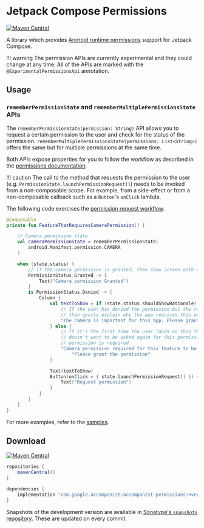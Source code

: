 # Jetpack Compose Permissions

[![Maven Central](https://img.shields.io/maven-central/v/com.google.accompanist/accompanist-permissions)](https://search.maven.org/search?q=g:com.google.accompanist)

A library which provides [Android runtime permissions](https://developer.android.com/guide/topics/permissions/overview) support for Jetpack Compose.

!!! warning
    The permission APIs are currently experimental and they could change at any time.
    All of the APIs are marked with the `@ExperimentalPermissionsApi` annotation.

## Usage

### `rememberPermissionState` and `rememberMultiplePermissionsState` APIs

The `rememberPermissionState(permission: String)` API allows you to request a certain permission
to the user and check for the status of the permission.
`rememberMultiplePermissionsState(permissions: List<String>)` offers the same but for multiple
permissions at the same time.

Both APIs expose properties for you to follow the workflow as described in the
[permissions documentation](https://developer.android.com/training/permissions/requesting#workflow_for_requesting_permissions).

!!! caution
    The call to the method that requests the permission to the user (e.g. `PermissionState.launchPermissionRequest()`)
    needs to be invoked from a non-composable scope. For example, from a side-effect or from a
    non-composable callback such as a `Button`'s `onClick` lambda.

The following code exercises the [permission request workflow](https://developer.android.com/training/permissions/requesting#workflow_for_requesting_permissions).

```kotlin
@Composable
private fun FeatureThatRequiresCameraPermission() {

    // Camera permission state
    val cameraPermissionState = rememberPermissionState(
        android.Manifest.permission.CAMERA
    )

    when (state.status) {
        // If the camera permission is granted, then show screen with the feature enabled
        PermissionStatus.Granted -> {
            Text("Camera permission Granted")
        }
        is PermissionStatus.Denied -> {
            Column {
                val textToShow = if (state.status.shouldShowRationale) {
                    // If the user has denied the permission but the rationale can be shown,
                    // then gently explain why the app requires this permission
                    "The camera is important for this app. Please grant the permission."
                } else {
                    // If it's the first time the user lands on this feature, or the user
                    // doesn't want to be asked again for this permission, explain that the
                    // permission is required
                    "Camera permission required for this feature to be available. " +
                        "Please grant the permission"
                }

                Text(textToShow)
                Button(onClick = { state.launchPermissionRequest() }) {
                    Text("Request permission")
                }
            }
        }
    }
}
```

For more examples, refer to the [samples](https://github.com/google/accompanist/tree/main/sample/src/main/java/com/google/accompanist/sample/permissions).

## Download

[![Maven Central](https://img.shields.io/maven-central/v/com.google.accompanist/accompanist-permissions)](https://search.maven.org/search?q=g:com.google.accompanist)

```groovy
repositories {
    mavenCentral()
}

dependencies {
    implementation "com.google.accompanist:accompanist-permissions:<version>"
}
```

Snapshots of the development version are available in [Sonatype's `snapshots` repository][snap]. These are updated on every commit.

[compose]: https://developer.android.com/jetpack/compose
[snap]: https://oss.sonatype.org/content/repositories/snapshots/com/google/accompanist/accompanist-permissions/
